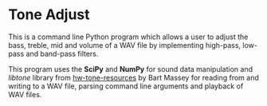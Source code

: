 # Tone Adjust

This is a command line Python program which allows a user to adjust the bass, treble, mid and volume of a WAV file by implementing high-pass, low-pass and band-pass filters.

This program uses the **SciPy** and **NumPy** for sound data manipulation and _libtone_ library from [hw-tone-resources](https://github.com/pdx-cs-sound/hw-tone-resources) by Bart Massey for reading from and writing to a WAV file, parsing command line arguments and playback of WAV files.
